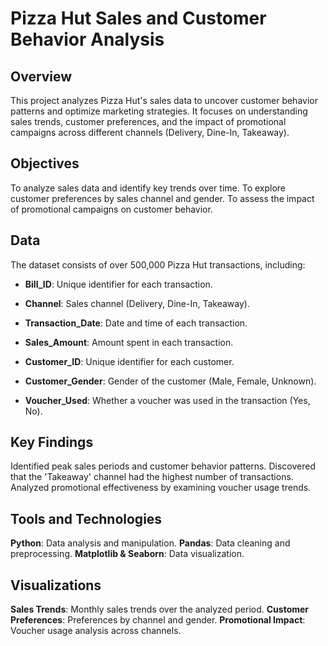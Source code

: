 # Pizza Hut Sales and Customer Behavior Analysis

## Overview
This project analyzes Pizza Hut's sales data to uncover customer behavior patterns and optimize marketing strategies. It focuses on understanding sales trends, customer preferences, and the impact of promotional campaigns across different channels (Delivery, Dine-In, Takeaway).

## Objectives
To analyze sales data and identify key trends over time.
To explore customer preferences by sales channel and gender.
To assess the impact of promotional campaigns on customer behavior.

## Data
The dataset consists of over 500,000 Pizza Hut transactions, including:
- **Bill_ID**: Unique identifier for each transaction.
  
- **Channel**: Sales channel (Delivery, Dine-In, Takeaway).
  
- **Transaction_Date**: Date and time of each transaction.

- **Sales_Amount**: Amount spent in each transaction.
- **Customer_ID**: Unique identifier for each customer.
- **Customer_Gender**: Gender of the customer (Male, Female, Unknown).
- **Voucher_Used**: Whether a voucher was used in the transaction (Yes, No).

## Key Findings
Identified peak sales periods and customer behavior patterns.
Discovered that the 'Takeaway' channel had the highest number of transactions.
Analyzed promotional effectiveness by examining voucher usage trends.

## Tools and Technologies
**Python**: Data analysis and manipulation.
**Pandas**: Data cleaning and preprocessing.
**Matplotlib & Seaborn**: Data visualization.

## Visualizations
**Sales Trends**: Monthly sales trends over the analyzed period.
**Customer Preferences**: Preferences by channel and gender.
**Promotional Impact**: Voucher usage analysis across channels.
